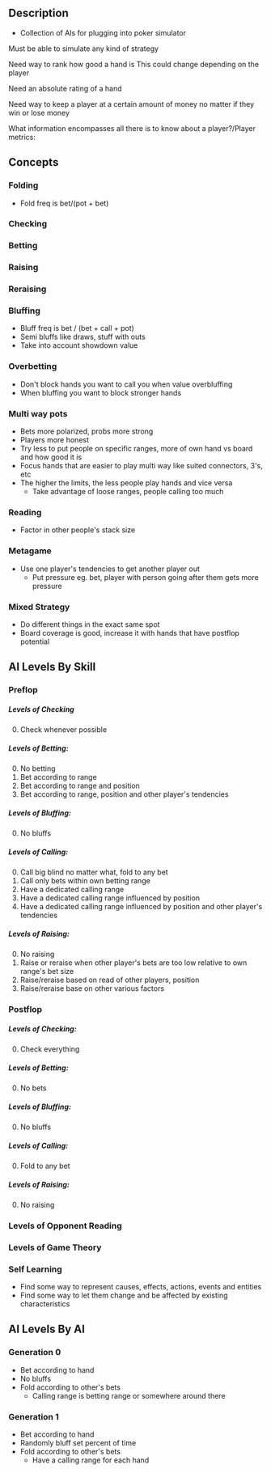 ## Description
- Collection of AIs for plugging into poker simulator

Must be able to simulate any kind of strategy

Need way to rank how good a hand is
	This could change depending on the player

Need an absolute rating of a hand

Need way to keep a player at a certain amount of money no matter if they win or lose money

What information encompasses all there is to know about a player?/Player metrics:

## Concepts
### Folding
- Fold freq is bet/(pot + bet)
### Checking
### Betting
### Raising
### Reraising
### Bluffing
- Bluff freq is bet / (bet + call + pot)
- Semi bluffs like draws, stuff with outs
- Take into account showdown value
### Overbetting
- Don't block hands you want to call you when value overbluffing
- When bluffing you want to block stronger hands
### Multi way pots
- Bets more polarized, probs more strong
- Players more honest
- Try less to put people on specific ranges, more of own hand vs board and how good it is
- Focus hands that are easier to play multi way like suited connectors, 3's, etc
- The higher the limits, the less people play hands and vice versa
	- Take advantage of loose ranges, people calling too much
### Reading
- Factor in other people's stack size
### Metagame
- Use one player's tendencies to get another player out
	- Put pressure eg. bet, player with person going after them gets more pressure
### Mixed Strategy
- Do different things in the exact same spot
- Board coverage is good, increase it with hands that have postflop potential


## AI Levels By Skill
### Preflop

##### Levels of Checking
0) Check whenever possible
	
##### Levels of Betting:
0) No betting
1) Bet according to range
2) Bet according to range and position
3) Bet according to range, position and other player's tendencies
	
##### Levels of Bluffing:
0) No bluffs

##### Levels of Calling:
0) Call big blind no matter what, fold to any bet
1) Call only bets within own betting range
2) Have a dedicated calling range
3) Have a dedicated calling range influenced by position
4) Have a dedicated calling range influenced by position and other player's tendencies

##### Levels of Raising:
0) No raising
1) Raise or reraise when other player's bets are too low relative to own range's bet size
2) Raise/reraise based on read of other players, position
3) Raise/reraise base on other various factors

### Postflop

##### Levels of Checking:
0) Check everything

##### Levels of Betting:
0) No bets
	
##### Levels of Bluffing:
0) No bluffs

##### Levels of Calling:
0) Fold to any bet

##### Levels of Raising:
0) No raising

### Levels of Opponent Reading

### Levels of Game Theory

### Self Learning
- Find some way to represent causes, effects, actions, events and entities
- Find some way to let them change and be affected by existing characteristics

## AI Levels By AI
### Generation 0
- Bet according to hand
- No bluffs
- Fold according to other's bets
	- Calling range is betting range or somewhere around there

### Generation 1
- Bet according to hand
- Randomly bluff set percent of time
- Fold according to other's bets
	- Have a calling range for each hand